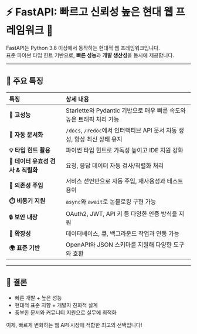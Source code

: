 # ⚡ FastAPI: 빠르고 신뢰성 높은 현대 웹 프레임워크 🚀

FastAPI는 Python 3.8 이상에서 동작하는 현대적 웹 프레임워크입니다.  
표준 파이썬 타입 힌트 기반으로, **빠른 성능**과 **개발 생산성**을 동시에 제공합니다.

---

## 🔑 주요 특징

| 특징 | 상세 내용 |
|:--|:--|
| **🚀 고성능** | Starlette와 Pydantic 기반으로 매우 빠른 속도와 높은 트래픽 처리 가능 |
| **📝 자동 문서화** | `/docs`, `/redoc`에서 인터랙티브 API 문서 자동 생성, 항상 최신 상태 유지 |
| **💡 타입 힌트 활용** | 파이썬 타입 힌트로 가독성 높이고 IDE 지원 강화 |
| **🔄 데이터 유효성 검사 & 직렬화** | 요청, 응답 데이터 자동 검사/직렬화 처리 |
| **🔧 의존성 주입** | 서비스 선언만으로 자동 주입, 재사용성과 테스트 용이 |
| **⏱️ 비동기 지원** | `async`와 `await`로 논블로킹 구현 가능 |
| **🔒 보안 내장** | OAuth2, JWT, API 키 등 다양한 인증 방식을 지원 |
| **🌱 확장성** | 데이터베이스, 큐, 백그라운드 작업과 연동 가능 |
| **🌍 표준 기반** | OpenAPI와 JSON 스키마를 지원해 다양한 도구와 호환 |

---

## 📝 결론

- 빠른 개발 + 높은 성능  
- 현대적 표준 지향 + 개발자 친화적 설계  
- 풍부한 문서와 커뮤니티 지원으로 실무에 최적화  

이제, 빠르게 변화하는 웹 API 시장에 적합한 최고의 선택입니다!
